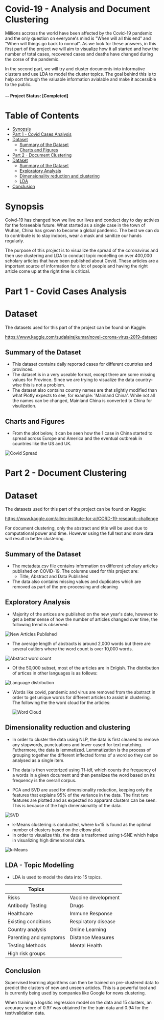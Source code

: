 # Covid-19 - Analysis and Document Clustering   <!-- omit in toc -->

Millions accross the world have been affected by the Covid-19 pandemic and the only question on everyone's mind is "When will all this end" and "When will things go back to normal". As we look for these answers, in this first part of the project we will aim to visualize how it all started and how the number of total cases, recovered cases and deaths have changed during the corse of the pandemic.

In the second part, we will try and cluster documents into informative clusters and use LDA to model the cluster topics. The goal behind this is to help sort through the valuable information avialable and make it accessible to the public.

#### -- Project Status: [Completed]

# Table of Contents<!-- omit in toc -->

- [Synopsis](#synopsis)
- [Part 1 - Covid Cases Analysis](#covid-cases-analysis)
- [Dataset](#dataset)
  - [Summary of the Dataset](#summary-of-the-dataset)
  - [Charts and Figures](#charts-and-figures)
- [Part 2 - Document Clustering](#covid-document-clustering)
- [Dataset](#dataset2)
  - [Summary of the Dataset](#summary-of-the-dataset2)
  - [Exploratory Analysis](#eda)
  - [Dimensionality reduction and clustering](#clustering)
  - [LDA](#lda)
- [Conclusion](#conclusion)

# Synopsis <a name="synopsis"></a>

Coivd-19 has changed how we live our lives and conduct day to day activies for the forseeable future. What started as a single case in the town of Wuhan, China has grown to become a global pandemic. The best we can do to contribute is to stay indoors, wear a mask and sanitize our hands regularly. 

The purpose of this project is to visualize the spread of the coronavirus and then use clustering and LDA to conduct topic modelling on over 400,000 scholary articles that have been published about Covid. These articles are a important source of information for a lot of people and having the right article come up at the right time is critical. 

# Part 1 - Covid Cases Analysis <a name="covid-cases-analysis"></a>

# Dataset <a name="dataset"></a>

The datasets used for this part of the project can be found on Kaggle: 

https://www.kaggle.com/sudalairajkumar/novel-corona-virus-2019-dataset


## Summary of the Dataset <a name="summary-of-the-dataset"></a>

 - This dataset contains daily reported cases for different countries and provinces. 
 - The dataset is in a very useable format, except there are some missing values for Province. Since we are trying to visualize the data country-wise this is not a problem.
 - The dataset also contains country names are that slightly modified than what Plotly expects to see, for example: 'Mainland China'. While not all the names can be changed,        Mainland China is converted to China for visulization.

## Charts and Figures <a name="charts-and-figures"></a>

 - From the plot below, it can be seen how the 1 case in China started to spread across Europe and America and the eventual outbreak in countries like the US and UK.

  ![Covid Spread](images/covid_spread.gif)


# Part 2 - Document Clustering <a name="covid-document-clustering"></a>


# Dataset <a name="dataset2"></a>
The datasets used for this part of the project can be found on Kaggle:

https://www.kaggle.com/allen-institute-for-ai/CORD-19-research-challenge

For document clustering, only the abstract and title will be used due to computational power and time. However using the full text and more data will result in better clustering.

## Summary of the Dataset <a name="summary-of-the-dataset2"></a>

 - The metadata.csv file contains information on different scholary articles published on COVID-19. The columns used for this project are:
      - Title, Abstract and Data Published
  - The data also contains missing values and duplicates which are removed as part of the pre-processing and cleaning

## Exploratory Analysis <a name="eda"></a>

- Majority of the artices are published on the new year's date, however to get a better sense of how the number of articles changed over time, the following trend is observed:

![New Articles Published](images/Articles_published.png)

- The average length of abstracts is around 2,000 words but there are several outliers where the word count is over 10,000 words.

![Abstract word count](images/Abstract_length.PNG)

 - Of the 50,000 subset, most of the articles are in Enlgish. The distribution of artices in other languages is as follows:
 
  ![Language distribution](images/Language_distribution.png)

- Words like covid, pandemic and virus are removed from the abstract in order to get unique words for different articles to assist in clustering. The following the the word cloud for the articles:

  ![Word Cloud](images/Word_cloud_covid.png)

## Dimensionality reduction and clustering <a name="clustering"></a>

- In order to cluster the data using NLP, the data is first cleaned to remove any stopwords, punctuations and lower cased for text matching. Futhermore, the data is lemmetized. Lemmatization is the process of grouping together the different inflected forms of a word so they can be analysed as a single item.

- The data is then vectorized using Tf-idf, which counts the frequency of a words in a given document and then penalizes the word based on its frequency is the overall corpus. 

- PCA and SVD are used for dimensionality reduction, keeping only the features that explains 95% of the variance in the data. The first two features are plotted and as expected no apparant clusters can be seen. This is because of the high dimensionality of the data.

![SVD](images/SVD_components.png)

- k-Means clustering is conducted, where k=15 is found as the optimal number of clusters based on the elbow plot.
- In order to visualize this, the data is trasformed using t-SNE which helps in visualizing high dimensional data.

![k-Means](images/clustered_svd.png)

## LDA - Topic Modelling <a name="lda"></a>
- LDA is used to model the data into 15 topics. 

| Topics  |  |
| ------------- | ------------- |
| Risks  | Vaccine development  |
| Antibody Testing  | Drugs  |
| Healthcare  | Immune Response  |
| Existing conditions  | Respiratory disease  |
| Country analysis  | Online Learning  |
| Parenting and symptoms  | Distance Measures  |
| Testing Methods  | Mental Health |
| High risk groups  |   |


## Conclusion <a name="conclusion"></a>

Supervised learning algorithms can then be trained on pre-clustered data to predict the clusters of new and unseen articles. This is a powerful tool and is currently being used by companies like Google for news clustering.

When training a logsitic regression model on the data and 15 clusters, an accuracy score of 0.97 was obtained for the train data and 0.94 for the test/validation data.

